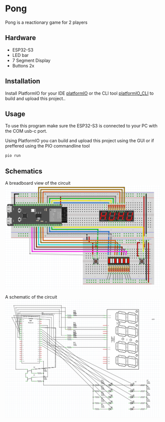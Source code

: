 # Pong

Pong is a reactionary game for 2 players

## Hardware
- ESP32-S3
- LED bar
- 7 Segment Display
- Buttons 2x

## Installation

Install PlatformIO for your IDE [platformIO](https://platformio.org/) or the CLI tool [platformIO_CLI](https://docs.platformio.org/en/stable/core/index.html) to build and upload this project..

## Usage

To use this program make sure the ESP32-S3 is connected to your PC with the COM usb-c port.

Using PlatformIO you can build and upload this project using the GUI or if preffered using the PIO commandline tool

```bash
pio run
```

## Schematics

A breadboard view of the circuit
![breadboard schematic](assignments/ESP32/W6/Pong/images/fritz.png "Bread Board")

A schematic of the circuit
![schematic](assignments/ESP32/W6/Pong/images/schematic.png "Schematic")
